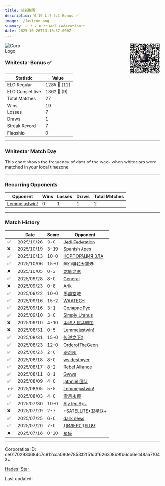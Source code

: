 ```yaml
---
title: ​萌新集团
description: W:19 L:7 D:1 Bonus ✅ 
image: ./favicon.png
Summary: ✅ 3 - 0 **Jedi Federation**
date: 2025-10-26T13:10:57.000Z
---
```

<head>
<link rel="icon" type="image/x-icon" href="./favicon.ico">
</head>
<img align="left" width="50" height="50" src="./favicon.ico" alt="Corp Logo"><img align="right" width="100" height="100" src="./qr.png" alt="QR Code">

```

```
<br>

### Whitestar Bonus ✅ 

| Statistic | Value |
| --- | --- |
| ELO Regular | 1285 🔺  (12)|
| ELO Competitive | 1362 🔺  (9)|
| Total Matches | 27 |
| Wins | 19 |
| Losses | 7 |
| Draws | 1 |
| Streak Record | 7 |
| Flagship | 0 |

---

### Whitestar Match Day

This chart shows the frequency of days of the week when whitestars were matched in your local timezone

<!-- Load Chart.js from jsDelivr CDN -->
<script src="https://cdn.jsdelivr.net/npm/chart.js@4.0.1"></script>

<!-- Create a canvas element where the chart will be rendered -->
<canvas id="myChart" width="400" height="200"></canvas>

<!-- JavaScript code to render the bar chart -->
<script>
    document.addEventListener("DOMContentLoaded", function() {
        // Ensure scanTime is an array; if empty, handle accordingly
        let timestamps = [1761052257,1760452726,1759883337,1759306127,1759247455,1758636721,1758177399,1758117767,1757598881,1757597979,1757089562,1757077295,1756181477,1756180276,1755560224,1755554182,1755049832,1754975315,1754485804,1754298302,1753988207,1753767354,1753438316,1753321132,1752993315,1752545833,1752437056];

        const fontColor = 'rgba(64, 128, 160, 1)';

        // Function to convert Unix timestamps to day of the week (0=Sunday, 6=Saturday)
        function getDayOfWeek(timestamp) {
            return new Date(timestamp * 1000).getDay();
        }

        // Initialize an array to count occurrences for each day of the week
        let dayCounts = [0, 0, 0, 0, 0, 0, 0];

        // Populate the dayCounts array based on the scanTime data
        timestamps.forEach(ts => {
            let dayOfWeek = getDayOfWeek(ts);
            dayCounts[dayOfWeek]++;
        });

        // Chart.js configuration for the bar chart
        const data = {
            labels: ['Sunday', 'Monday', 'Tuesday', 'Wednesday', 'Thursday', 'Friday', 'Saturday'],
            datasets: [{
                data: dayCounts,
                backgroundColor: [
                    'rgba(0, 191, 255, 0.2)',   // Deep Sky Blue (Sunday)
                    'rgba(135, 206, 250, 0.2)', // Light Sky Blue (Monday)
                    'rgba(173, 216, 230, 0.2)', // Light Blue (Tuesday)
                    'rgba(214, 236, 243, 0.2)', // Custom light blue (Wednesday)
                    'rgba(173, 216, 230, 0.2)', // Light Blue (Thursday)
                    'rgba(135, 206, 250, 0.2)', // Light Sky Blue (Friday)
                    'rgba(0, 191, 255, 0.2)'    // Deep Sky Blue (Saturday)
                ],
                borderColor: [
                    'rgba(0, 191, 255, 1)',
                    'rgba(135, 206, 250, 1)',
                    'rgba(173, 216, 230, 1)',
                    'rgba(214, 236, 243, 1)',
                    'rgba(173, 216, 230, 1)',
                    'rgba(135, 206, 250, 1)',
                    'rgba(0, 191, 255, 1)'
                ],
                borderWidth: 1,
                minBarLength: 5
            }]
        };

        const config = {
            type: 'bar',
            data: data,
            options: {
                scales: {
                    y: {
                        beginAtZero: true,
                        ticks: {
                            stepSize: 1,
                            color: fontColor
                        },
                        grid: {
                            color: 'rgba(255, 255, 255, 0.2)'
                        }
                    },
                    x: {
                        ticks: {
                            color: fontColor
                        },
                        grid: {
                            display: false 
                        }
                    }
                },
                plugins: {
                    legend: {
                        display: false
                    }
                }
            }
        };

        // Render the chart
        const ctx = document.getElementById('myChart').getContext('2d');
        const myChart = new Chart(ctx, config);
    });
</script>
    
---
### Recurring Opponents

| Opponent | Wins | Losses | Draws | Total Matches |
| --- | --- | --- | --- | --- |
| [Lemmejustwin\!](https://ws.tsl.rocks/corp/3df061e37044f80f90566ba046b4e65cf8aaa94927d03f0a134b25de37300899/) | 0 | 1 | 1 | 2 |

---
### Match History

|  | Date | Score | Opponent |
| --- | --- | --- | --- |
| ✅ | 2025/10/26 | 3-0 | [Jedi Federation](https://ws.tsl.rocks/corp/48b7757bfe264d0c79a98bfd317b35917d8bfcdcc5d4f297fc7a103f4dcff83d/) |
| ❌ | 2025/10/19 | 3-19 | [Spanish Apes](https://ws.tsl.rocks/corp/97748c176e12f022cd0dc7253a1c70aac71ef0e421870edf4555e20d70aa9716/) |
| ✅ | 2025/10/13 | 10-0 | [КОРПОРАЦИЯ ЗЛА](https://ws.tsl.rocks/corp/a62e0c19a9f2c6c172eaf34ce61be29e3e248e7cf2c0cbfe93bcb2f03a7501da/) |
| ✅ | 2025/10/06 | 15-0 | [阿尔特拉太空港](https://ws.tsl.rocks/corp/e534fc2f753336290d411e489dcfbedb0e6e7e5608a9bcaa30edae8638595a9d/) |
| ❌ | 2025/10/05 | 0-3 | [龙族之家](https://ws.tsl.rocks/corp/4951f6e13d787e8798ea15bd6893c755a561a89e7946c6b35edcc00353af5e60/) |
| ✅ | 2025/09/28 | 8-0 | [General](https://ws.tsl.rocks/corp/82f142db6c5d19268a598fa5dc5b7ccf0554422791925a821cd5b839718cf0e6/) |
| ❌ | 2025/09/23 | 0-8 | [Arik](https://ws.tsl.rocks/corp/9b96b5e086b44903b4c36c63247b93641d99a9e7419d9a6e7dc19dd2b9923086/) |
| ✅ | 2025/09/22 | 10-0 | [墨痕空域](https://ws.tsl.rocks/corp/54eb675d1e22011c21e5b0f2b026934ea19913b030c65570d1e1473693d4364c/) |
| ✅ | 2025/09/16 | 15-2 | [WAATECH](https://ws.tsl.rocks/corp/6b60ddbd9b747814d2ac07cbadb1febf489814714f746dff140be654e430cc88/) |
| ✅ | 2025/09/16 | 3-1 | [Солярис Рус](https://ws.tsl.rocks/corp/53c9a1a8499380eaf4082161ea9ef9bd7dda1c711f76153ea033738d1a663997/) |
| ✅ | 2025/09/10 | 3-0 | [Simply Uranus](https://ws.tsl.rocks/corp/951c4b2ef77de2b24b3e3b3cd962679643a8fae1131e289d4ed60482d10aff45/) |
| ❌ | 2025/09/10 | 4-10 | [中华人民共和国](https://ws.tsl.rocks/corp/2acf0be46829b53620f0aa02fc71aaa7e3e9c54d9446951bb26288c05727ae84/) |
| ❌ | 2025/08/31 | 0-5 | [Lemmejustwin\!](https://ws.tsl.rocks/corp/3df061e37044f80f90566ba046b4e65cf8aaa94927d03f0a134b25de37300899/) |
| ✅ | 2025/08/31 | 15-0 | [传说之下2](https://ws.tsl.rocks/corp/faa2aefadbb402432c939d718812c12a5541becc311c39f57a880750d11c56bb/) |
| ✅ | 2025/08/23 | 12-0 | [OrderofTheGeon](https://ws.tsl.rocks/corp/85f6a14e4f7488eb8134ea422522636da92d121d81297b3018e1e69fac907762/) |
| ✅ | 2025/08/23 | 2-0 | [避难所](https://ws.tsl.rocks/corp/e2cec33caaaef7f020ed5fb31cb29a2804d8b5ab3a781ab69b08fadac88f7102/) |
| ✅ | 2025/08/18 | 8-0 | [ws destroyer](https://ws.tsl.rocks/corp/6e49e458a0b4d8e84bbe31cfc515a393f22b447c43b01047d795455900618574/) |
| ✅ | 2025/08/17 | 8-2 | [Rebel Alliance](https://ws.tsl.rocks/corp/63e58bd850ba84e710d43b92c7489a3beb350ab8e665a10e7a7e3ab4acdf8df9/) |
| ✅ | 2025/08/11 | 8-1 | [Gwws](https://ws.tsl.rocks/corp/ddee24c75eaf842cbe8f3b2830b43f4d1053677289e3af09ac93ec5eb0c0cf5a/) |
| ✅ | 2025/08/09 | 4-0 | [jatnniel 团队](https://ws.tsl.rocks/corp/fb2a90ff4c918e808029246b88573a0b283bd3b67f1831aaab89f03720e9ebb2/) |
| ↔️ | 2025/08/05 | 5-5 | [Lemmejustwin\!](https://ws.tsl.rocks/corp/3df061e37044f80f90566ba046b4e65cf8aaa94927d03f0a134b25de37300899/) |
| ✅ | 2025/08/03 | 4-0 | [雪月永恒](https://ws.tsl.rocks/corp/3b30781263716daadc217687009247bd0acb28c7eb4a8ebfe37daa11142622c2/) |
| ✅ | 2025/07/30 | 10-0 | [AlyTec Sys\.](https://ws.tsl.rocks/corp/4f98eeb43077d5c00a32f9810352931d8778fb5b24d8b49c318953d489f07df0/) |
| ❌ | 2025/07/29 | 2-7 | [\+SATELLITE•卫星联\+](https://ws.tsl.rocks/corp/0435e7afc53ca549df7205484bd692be15c4e4773b36a0cdebae12a40149efc9/) |
| ✅ | 2025/07/25 | 6-0 | [dark news](https://ws.tsl.rocks/corp/392d4555432e2fb7c77ddf78c077aaab6d8cb3da0e36551e8eac0f2d98081d2c/) |
| ✅ | 2025/07/20 | 7-0 | [ДИᏰEPℂДℍTᏰℓ](https://ws.tsl.rocks/corp/a1dad8a2a2c5ab935169d168bc19f8a1db7f12b099358e079cb7221a340345ed/) |
| ❌ | 2025/07/18 | 0-20 | [星域](https://ws.tsl.rocks/corp/9dbe1728c2be44c8cfe8025f7ad859d31ee0c7012aca463d85de8c21953e814f/) |

---
Corporation ID: ce01702934684c7c912cca080e785332f51d3f626308b9fb6cb6ed48aa7f042c

[Hades' Star](https://www.hadesstar.com)
<script src="/assets/localtime.js"></script>
<div>
  Last updated: <span class="last-updated-date" data-unix-time="1761484257"></span>
</div>